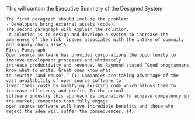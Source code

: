 This will contain the Executive Summary of the Designed System.

    The first paragraph should include the problem:
    - Developers bring external assets (code).
    The second paragraph will explain the solution. 
    -A solution is to design and develope a system to increase the 
    awareness of the risk  issues associated with the intake of commuity and supply chain assets. 
    First Paragraph
    Open source software has provided corporations the opportunity to improve development processes and ultimately 
    increase productivity and revenue. As Raymond stated “Good programmers know what to write. Great ones know what 
    to rewrite (and reuse).” (1) Companies are taking advantage of the vast availability of open source software to 
    lower their costs by modifying existing code which allows them to increase efficiency and profit. In the actual 
    software industry this approach is imperative to achieve competency in the market, companies that fully engage 
    open source software will have incredible benefits and those who reject the idea will suffer the consequences. (4)
